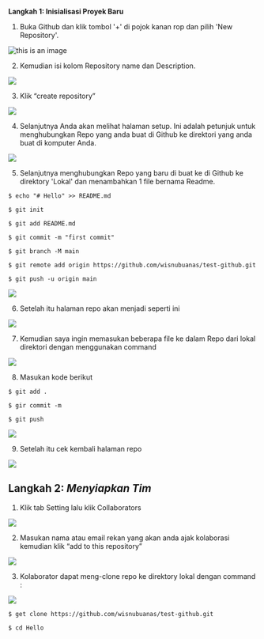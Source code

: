 ﻿**Langkah 1: Inisialisasi Proyek Baru**

1. Buka Github dan klik tombol '+' di pojok kanan rop dan pilih 'New Repository'.

![this is an image](Aspose.Words.4287b99a-d0cf-4980-ba64-acb7151cf845.001.png)

2. Kemudian isi kolom Repository name dan Description. 

![](Aspose.Words.4287b99a-d0cf-4980-ba64-acb7151cf845.002.png)

3. Klik “create repository”

![](Aspose.Words.4287b99a-d0cf-4980-ba64-acb7151cf845.003.png)

4. Selanjutnya Anda akan melihat halaman setup. Ini adalah petunjuk untuk menghubungkan Repo yang anda buat di Github ke direktori yang anda buat di komputer Anda.

![](Aspose.Words.4287b99a-d0cf-4980-ba64-acb7151cf845.003.png)

5. Selanjutnya menghubungkan Repo yang baru di buat ke di Github ke direktory 'Lokal' dan menambahkan 1 file bernama Readme.
```
$ echo "# Hello" >> README.md

$ git init

$ git add README.md

$ git commit -m "first commit"

$ git branch -M main

$ git remote add origin https://github.com/wisnubuanas/test-github.git

$ git push -u origin main
```
![](Aspose.Words.4287b99a-d0cf-4980-ba64-acb7151cf845.003.png)

6. Setelah itu halaman repo akan menjadi seperti ini

![](Aspose.Words.4287b99a-d0cf-4980-ba64-acb7151cf845.003.png)

7. Kemudian saya ingin memasukan beberapa file ke dalam Repo dari lokal direktori dengan menggunakan command

![](Aspose.Words.4287b99a-d0cf-4980-ba64-acb7151cf845.003.png)

8. Masukan kode berikut
```
$ git add .

$ gir commit -m

$ git push
```
![](Aspose.Words.4287b99a-d0cf-4980-ba64-acb7151cf845.003.png)

9. Setelah itu cek kembali halaman repo 

![](Aspose.Words.4287b99a-d0cf-4980-ba64-acb7151cf845.003.png)
## **Langkah 2: *Menyiapkan Tim***
1. Klik tab Setting lalu klik Collaborators

![](Aspose.Words.4287b99a-d0cf-4980-ba64-acb7151cf845.003.png)

2. Masukan nama atau email rekan yang akan anda ajak kolaborasi kemudian klik “add to this repository”

![](Aspose.Words.4287b99a-d0cf-4980-ba64-acb7151cf845.003.png)

3. Kolaborator dapat meng-clone repo ke direktory lokal dengan command :

![](Aspose.Words.4287b99a-d0cf-4980-ba64-acb7151cf845.004.png)

```
$ get clone https://github.com/wisnubuanas/test-github.git

$ cd Hello
```

